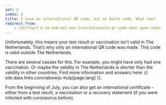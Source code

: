 ```yaml
---
set: 2
index: 4 
title: I have an international QR code, but no Dutch code. What now?
redirect_from: 
    - /en/faq/2-6-ik-heb-wel-een-internationale-qr-code-maar-geen-nederlandse
---
```

Unfortunately, this means your test result or vaccination isn’t valid in The Netherlands. That’s why only an international QR code was made. This code is valid outside The Netherlands.
 
There are several causes for this. For example, you might have only had one vaccination. Or maybe the validity in The Netherlands is shorter than the validity in other countries. Find more information and answers here: {{ site.data.links.coronabewijs-hulp[page.lang] }}.

From the beginning of July, you can also get an international certificate - either from a test result, a vaccination or a recovery statement (if you were infected with coronavirus before).
